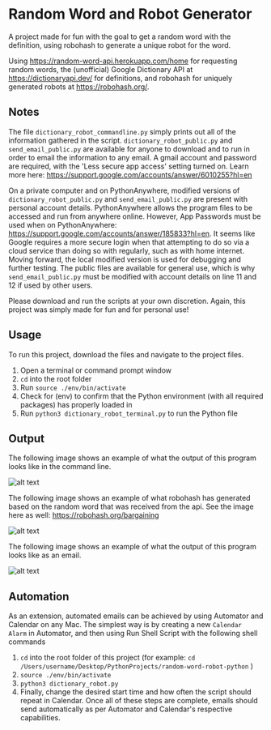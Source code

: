 # Random Word and Robot Generator
A project made for fun with the goal to get a random word with the definition, using robohash to generate a unique robot for the word. 

Using https://random-word-api.herokuapp.com/home for requesting random words, the (unofficial) Google Dictionary API at https://dictionaryapi.dev/ for definitions, and robohash for uniquely generated robots at https://robohash.org/.

## Notes

The file ```dictionary_robot_commandline.py``` simply prints out all of the information gathered in the script.
```dictionary_robot_public.py``` and ```send_email_public.py``` are available for anyone to download and to run in order to email the information to any email. A gmail account and password are required, with the 'Less secure app access' setting turned on. Learn more here: https://support.google.com/accounts/answer/6010255?hl=en

On a private computer and on PythonAnywhere, modified versions of ```dictionary_robot_public.py``` and ```send_email_public.py``` are present with personal account details. PythonAnywhere allows the program files to be accessed and run from anywhere online. However, App Passwords must be used when on PythonAnywhere: https://support.google.com/accounts/answer/185833?hl=en. It seems like Google requires a more secure login when that attempting to do so via a cloud service than doing so with regularly, such as with home internet. Moving forward, the local modified version is used for debugging and further testing. The public files are available for general use, which is why ```send_email_public.py``` must be modified with account details on line 11 and 12 if used by other users.

Please download and run the scripts at your own discretion. Again, this project was simply made for fun and for personal use!

## Usage
To run this project, download the files and navigate to the project files.
1. Open a terminal or command prompt window
2. ```cd``` into the root folder
3. Run ```source ./env/bin/activate```
4. Check for (env) to confirm that the Python environment (with all required packages) has properly loaded in 
5. Run ```python3 dictionary_robot_terminal.py``` to run the Python file

## Output
The following image shows an example of what the output of this program looks like in the command line.

![alt text](commandline_output.png)

The following image shows an example of what robohash has generated based on the random word that was received from the api. See the image here as well: https://robohash.org/bargaining

![alt text](bargaining.png)

The following image shows an example of what the output of this program looks like as an email.

![alt text](email_output.png)

## Automation
As an extension, automated emails can be achieved by using Automator and Calendar on any Mac. The simplest way is by creating a new ```Calendar Alarm``` in Automator, and then using Run Shell Script with the following shell commands
1. ```cd``` into the root folder of this project (for example: ```cd /Users/username/Desktop/PythonProjects/random-word-robot-python``` )
2. ```source ./env/bin/activate``` 
3. ```python3 dictionary_robot.py```
4. Finally, change the desired start time and how often the script should repeat in Calendar.
Once all of these steps are complete, emails should send automatically as per Automator and Calendar's respective capabilities.
